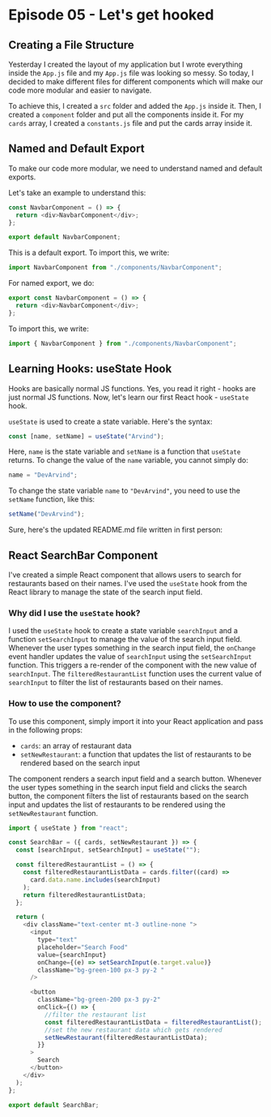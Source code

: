 # Episode 05 - Let's get hooked

## Creating a File Structure

Yesterday I created the layout of my application but I wrote everything inside the `App.js` file and my `App.js` file was looking so messy. So today, I decided to make different files for different components which will make our code more modular and easier to navigate.

To achieve this, I created a `src` folder and added the `App.js` inside it. Then, I created a `component` folder and put all the components inside it. For my `cards` array, I created a `constants.js` file and put the cards array inside it.

## Named and Default Export

To make our code more modular, we need to understand named and default exports.

Let's take an example to understand this:

```javascript
const NavbarComponent = () => {
  return <div>NavbarComponent</div>;
};

export default NavbarComponent;
```

This is a default export. To import this, we write:

```javascript
import NavbarComponent from "./components/NavbarComponent";
```

For named export, we do:

```javascript
export const NavbarComponent = () => {
  return <div>NavbarComponent</div>;
};
```

To import this, we write:

```javascript
import { NavbarComponent } from "./components/NavbarComponent";
```

## Learning Hooks: useState Hook

Hooks are basically normal JS functions. Yes, you read it right - hooks are just normal JS functions. Now, let's learn our first React hook - `useState` hook.

`useState` is used to create a state variable. Here's the syntax:

```javascript
const [name, setName] = useState("Arvind");
```

Here, `name` is the state variable and `setName` is a function that `useState` returns. To change the value of the `name` variable, you cannot simply do:

```javascript
name = "DevArvind";
```

To change the state variable `name` to `"DevArvind"`, you need to use the `setName` function, like this:

```javascript
setName("DevArvind");
```

Sure, here's the updated README.md file written in first person:

## React SearchBar Component

I've created a simple React component that allows users to search for restaurants based on their names. I've used the `useState` hook from the React library to manage the state of the search input field.

### Why did I use the `useState` hook?

I used the `useState` hook to create a state variable `searchInput` and a function `setSearchInput` to manage the value of the search input field. Whenever the user types something in the search input field, the `onChange` event handler updates the value of `searchInput` using the `setSearchInput` function. This triggers a re-render of the component with the new value of `searchInput`. The `filteredRestaurantList` function uses the current value of `searchInput` to filter the list of restaurants based on their names.

### How to use the component?

To use this component, simply import it into your React application and pass in the following props:

- `cards`: an array of restaurant data
- `setNewRestaurant`: a function that updates the list of restaurants to be rendered based on the search input

The component renders a search input field and a search button. Whenever the user types something in the search input field and clicks the search button, the component filters the list of restaurants based on the search input and updates the list of restaurants to be rendered using the `setNewRestaurant` function.

```javascript
import { useState } from "react";

const SearchBar = ({ cards, setNewRestaurant }) => {
  const [searchInput, setSearchInput] = useState("");

  const filteredRestaurantList = () => {
    const filteredRestaurantListData = cards.filter((card) =>
      card.data.name.includes(searchInput)
    );
    return filteredRestaurantListData;
  };

  return (
    <div className="text-center mt-3 outline-none ">
      <input
        type="text"
        placeholder="Search Food"
        value={searchInput}
        onChange={(e) => setSearchInput(e.target.value)}
        className="bg-green-100 px-3 py-2 "
      />

      <button
        className="bg-green-200 px-3 py-2"
        onClick={() => {
          //filter the restaurant list
          const filteredRestaurantListData = filteredRestaurantList();
          //set the new restaurant data which gets rendered
          setNewRestaurant(filteredRestaurantListData);
        }}
      >
        Search
      </button>
    </div>
  );
};

export default SearchBar;
```
